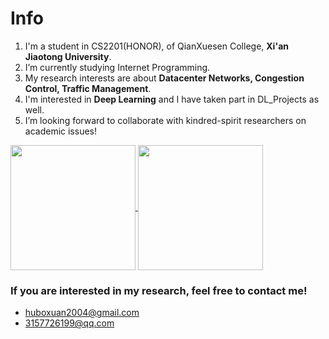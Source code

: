 # Info
1. I'm a student in CS2201(HONOR), of QianXuesen College, **Xi'an Jiaotong University**.
2. I’m currently studying Internet Programming.
3. My research interests are about **Datacenter Networks, Congestion Control, Traffic Management**.
4. I'm interested in **Deep Learning** and I have taken part in DL_Projects as well.
5. I’m looking forward to collaborate with kindred-spirit researchers on academic issues!

<a href="https://github.com/anuraghazra/github-readme-stats">
  <img height=200 align="center" src="https://github-readme-stats.vercel.app/api?username=root-hbx&count_private=true&show_icons=true&theme=dracula" />
</a>
<a href="https://github.com/anuraghazra/convoychat">
  <img height=200 align="center" src="https://github-readme-stats.vercel.app/api/top-langs?username=root-hbx&size_weight=0.5&count_weight=0.5&layout=donut&card_width=320&hide=Jupyter%20Notebook,HTML,TeX" />
</a>

### If you are interested in my research, feel free to contact me!
- huboxuan2004@gmail.com
- 3157726199@qq.com


<!--
**root-hbx/root-hbx** is a ✨ _special_ ✨ repository because its `README.md` (this file) appears on your GitHub profile.
Here are some ideas to get you started:

- 🔭 I’m currently working on ComputerScience and Technology
- 🌱 I’m currently learning CSAPP and Internet Programming...
- 👯 I’m looking to collaborate on academic issues
- 🤔 I’m looking for help with ...
- 💬 Ask me about ...
- 📫 How to reach me: XJTU_CS2201(H)
- 😄 Pronouns: ...
- ⚡ Fun fact: ...
[![Anurag's GitHub stats](https://github-readme-stats.vercel.app/api?username=root-hbx&count_private=true&show_icons=true&theme=dracula)](https://github.com/anuraghazra/github-readme-stats)

[![Top Langs](https://github-readme-stats.vercel.app/api/top-langs/?username=root-hbx&exclude_repo=root-hbx.github.io,Deep-Learning_d2l_Tutorial,The_Website_of_hbx,mit18330,MIT18.330_Introduction-to-Numerical-Analysis&size_weight=0.5&count_weight=0.5&layout=donut)](https://github.com/anuraghazra/github-readme-stats)

-->
